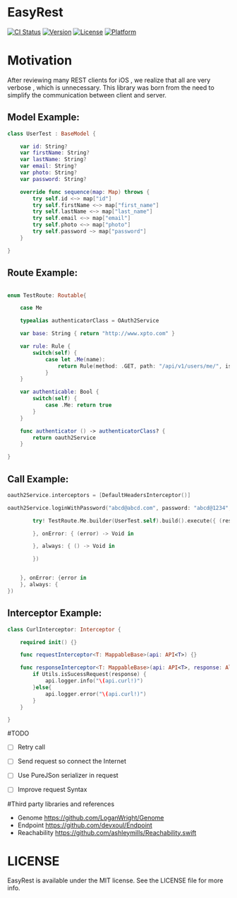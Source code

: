 # EasyRest

[![CI Status](http://img.shields.io/travis/Lucas/EasyRest.svg?style=flat)](https://travis-ci.org/Lucas/EasyRest)
[![Version](https://img.shields.io/cocoapods/v/EasyRest.svg?style=flat)](http://cocoapods.org/pods/EasyRest)
[![License](https://img.shields.io/cocoapods/l/EasyRest.svg?style=flat)](http://cocoapods.org/pods/EasyRest)
[![Platform](https://img.shields.io/cocoapods/p/EasyRest.svg?style=flat)](http://cocoapods.org/pods/EasyRest)

# Motivation
After reviewing many REST clients for iOS , we realize that all are very verbose , which is unnecessary.
This library was born from the need to simplify the communication between client and server.

## Model Example:
```swift
class UserTest : BaseModel {

    var id: String?
    var firstName: String?
    var lastName: String?
    var email: String?
    var photo: String?
    var password: String?

    override func sequence(map: Map) throws {
        try self.id <~> map["id"]
        try self.firstName <~> map["first_name"]
        try self.lastName <~> map["last_name"]
        try self.email <~> map["email"]
        try self.photo <~> map["photo"]
        try self.password ~> map["password"]
    }

}
```

## Route Example:
```swift

enum TestRoute: Routable{

    case Me

    typealias authenticatorClass = OAuth2Service

    var base: String { return "http://www.xpto.com" }

    var rule: Rule {
        switch(self) {
            case let .Me(name):
                return Rule(method: .GET, path: "/api/v1/users/me/", isAuthenticable: true, parameters: [.Query : ["name": name]])
            }
    }

    var authenticable: Bool {
        switch(self) {
            case .Me: return true
        }
    }

    func authenticator () -> authenticatorClass? {
        return oauth2Service
    }

}

```

## Call Example:
```swift
oauth2Service.interceptors = [DefaultHeadersInterceptor()]

oauth2Service.loginWithPassword("abcd@abcd.com", password: "abcd@1234", onSucess: {

        try! TestRoute.Me.builder(UserTest.self).build().execute({ (result) -> Void in

        }, onError: { (error) -> Void in

        }, always: { () -> Void in

        })


    }, onError: {error in
    }, always: {
})
```
## Interceptor Example:

```swift
class CurlInterceptor: Interceptor {

    required init() {}

    func requestInterceptor<T: MappableBase>(api: API<T>) {}

    func responseInterceptor<T: MappableBase>(api: API<T>, response: Alamofire.Response<AnyObject, NSError>) {
        if Utils.isSucessRequest(response) {
            api.logger.info("\(api.curl!)")
        }else{
            api.logger.error("\(api.curl!)")
        }
    }

}
```

#TODO
- [ ] Retry call
- [ ] Send request so connect the Internet
- [ ] Use PureJSon serializer in request
- [ ] Improve request Syntax


#Third party libraries and references
- Genome       https://github.com/LoganWright/Genome
- Endpoint     https://github.com/devxoul/Endpoint
- Reachability https://github.com/ashleymills/Reachability.swift

# LICENSE
EasyRest is available under the MIT license. See the LICENSE file for more info.
